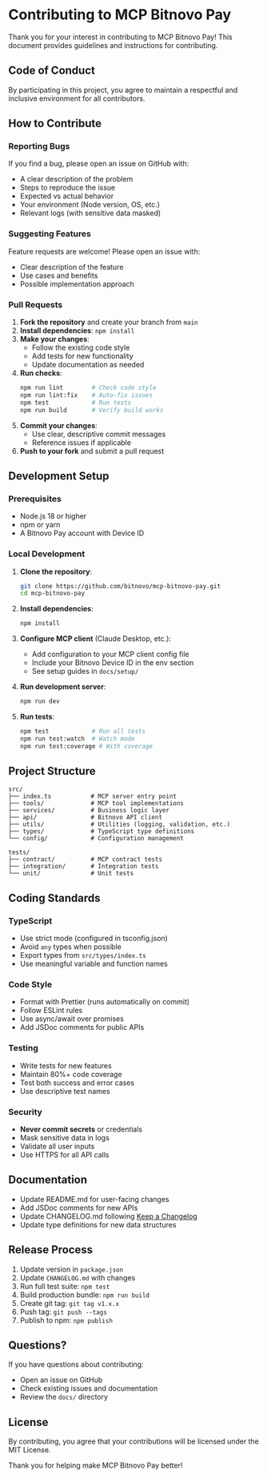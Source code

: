 # Contributing to MCP Bitnovo Pay

Thank you for your interest in contributing to MCP Bitnovo Pay! This document provides guidelines and instructions for contributing.

## Code of Conduct

By participating in this project, you agree to maintain a respectful and inclusive environment for all contributors.

## How to Contribute

### Reporting Bugs

If you find a bug, please open an issue on GitHub with:
- A clear description of the problem
- Steps to reproduce the issue
- Expected vs actual behavior
- Your environment (Node version, OS, etc.)
- Relevant logs (with sensitive data masked)

### Suggesting Features

Feature requests are welcome! Please open an issue with:
- Clear description of the feature
- Use cases and benefits
- Possible implementation approach

### Pull Requests

1. **Fork the repository** and create your branch from `main`
2. **Install dependencies**: `npm install`
3. **Make your changes**:
   - Follow the existing code style
   - Add tests for new functionality
   - Update documentation as needed
4. **Run checks**:
   ```bash
   npm run lint        # Check code style
   npm run lint:fix    # Auto-fix issues
   npm test            # Run tests
   npm run build       # Verify build works
   ```
5. **Commit your changes**:
   - Use clear, descriptive commit messages
   - Reference issues if applicable
6. **Push to your fork** and submit a pull request

## Development Setup

### Prerequisites
- Node.js 18 or higher
- npm or yarn
- A Bitnovo Pay account with Device ID

### Local Development

1. **Clone the repository**:
   ```bash
   git clone https://github.com/bitnovo/mcp-bitnovo-pay.git
   cd mcp-bitnovo-pay
   ```

2. **Install dependencies**:
   ```bash
   npm install
   ```

3. **Configure MCP client** (Claude Desktop, etc.):
   - Add configuration to your MCP client config file
   - Include your Bitnovo Device ID in the env section
   - See setup guides in `docs/setup/`

4. **Run development server**:
   ```bash
   npm run dev
   ```

5. **Run tests**:
   ```bash
   npm test            # Run all tests
   npm run test:watch  # Watch mode
   npm run test:coverage # With coverage
   ```

## Project Structure

```
src/
├── index.ts           # MCP server entry point
├── tools/             # MCP tool implementations
├── services/          # Business logic layer
├── api/               # Bitnovo API client
├── utils/             # Utilities (logging, validation, etc.)
├── types/             # TypeScript type definitions
└── config/            # Configuration management

tests/
├── contract/          # MCP contract tests
├── integration/       # Integration tests
└── unit/              # Unit tests
```

## Coding Standards

### TypeScript
- Use strict mode (configured in tsconfig.json)
- Avoid `any` types when possible
- Export types from `src/types/index.ts`
- Use meaningful variable and function names

### Code Style
- Format with Prettier (runs automatically on commit)
- Follow ESLint rules
- Use async/await over promises
- Add JSDoc comments for public APIs

### Testing
- Write tests for new features
- Maintain 80%+ code coverage
- Test both success and error cases
- Use descriptive test names

### Security
- **Never commit secrets** or credentials
- Mask sensitive data in logs
- Validate all user inputs
- Use HTTPS for all API calls

## Documentation

- Update README.md for user-facing changes
- Add JSDoc comments for new APIs
- Update CHANGELOG.md following [Keep a Changelog](https://keepachangelog.com/)
- Update type definitions for new data structures

## Release Process

1. Update version in `package.json`
2. Update `CHANGELOG.md` with changes
3. Run full test suite: `npm test`
4. Build production bundle: `npm run build`
5. Create git tag: `git tag v1.x.x`
6. Push tag: `git push --tags`
7. Publish to npm: `npm publish`

## Questions?

If you have questions about contributing:
- Open an issue on GitHub
- Check existing issues and documentation
- Review the `docs/` directory

## License

By contributing, you agree that your contributions will be licensed under the MIT License.

Thank you for helping make MCP Bitnovo Pay better!